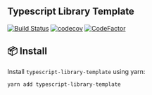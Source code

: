 Typescript Library Template
---

[![Build Status](https://github.com/prilutskiy/typescript-library-template/workflows/Release/badge.svg)](https://github.com/prilutskiy/typescript-library-template/actions?query=workflow%3ARelease)
[![codecov](https://codecov.io/gh/prilutskiy/typescript-library-template/branch/master/graph/badge.svg)](https://codecov.io/gh/prilutskiy/typescript-library-template)
[![CodeFactor](https://www.codefactor.io/repository/github/prilutskiy/typescript-library-template/badge)](https://www.codefactor.io/repository/github/prilutskiy/typescript-library-template)

## 📦 Install

Install `typescript-library-template` using yarn:

```
yarn add typescript-library-template
```
